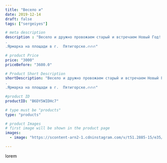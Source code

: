 ```yaml
---
title: "Весело и"
date: 2019-12-14
draft: false
tags: ["sergeiyes"]

# meta description
description : "Весело и дружно провожаем старый и встречаем Новый Год!!!
.
.Ярмарка на площади в г.  Пятигорске.🔥🔥🔥"

# product Price
price: "3000"
priceBefore: "3600.0"

# Product Short Description
shortDescription: "Весело и дружно провожаем старый и встречаем Новый Год!!!
.
.Ярмарка на площади в г.  Пятигорске.🔥🔥🔥"

#product ID
productID: "B6DY5WIDHc7"

# type must be "products"
type: "products"

# product Images
# first image will be shown in the product page
images:
  - image: "https://scontent-arn2-1.cdninstagram.com/v/t51.2885-15/e35/75546016_431399694196900_4906537144575158766_n.jpg?tp=1&_nc_ht=scontent-arn2-1.cdninstagram.com&_nc_cat=104&_nc_ohc=xFh2_bdwEUUAX8vx9ZH&ccb=7-4&oh=de49e0159fadcc01e5e7afe1459b4a01&oe=60830542&_nc_sid=86f79a&ig_cache_key=MjE5ODcxMDUzNjk3MDcyOTI3NQ%3D%3D.2-ccb7-4"

---
```

lorem

